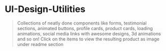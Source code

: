 # UI-Design-Utilities
> Collections of neatly done components like forms, testimonial sections, animated buttons, profile cards, product cards, loading animations, social media links with awesome designs, 3d animations and so on! Click on the items to view the resulting product as image under readme section
